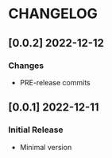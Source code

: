 # CHANGELOG

## [0.0.2] 2022-12-12
### Changes

- PRE-release commits

## [0.0.1] 2022-12-11
### Initial Release

- Minimal version
